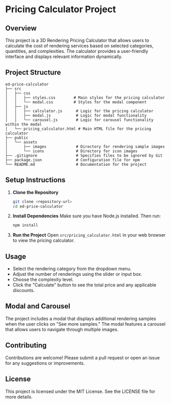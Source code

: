 # Pricing Calculator Project

## Overview
This project is a 3D Rendering Pricing Calculator that allows users to calculate the cost of rendering services based on selected categories, quantities, and complexities. The calculator provides a user-friendly interface and displays relevant information dynamically.

## Project Structure
```
ed-price-calculator
├── src
│   ├── css
│   │   ├── styles.css        # Main styles for the pricing calculator
│   │   └── modal.css         # Styles for the modal component
│   ├── js
│   │   ├── calculator.js      # Logic for the pricing calculator
│   │   ├── modal.js           # Logic for modal functionality
│   │   └── carousel.js        # Logic for carousel functionality within the modal
│   └── pricing_calculator.html # Main HTML file for the pricing calculator
├── public
│   └── assets
│       ├── images             # Directory for rendering sample images
│       └── icons              # Directory for icon images
├── .gitignore                 # Specifies files to be ignored by Git
├── package.json               # Configuration file for npm
└── README.md                  # Documentation for the project
```

## Setup Instructions
1. **Clone the Repository**
   ```bash
   git clone <repository-url>
   cd ed-price-calculator
   ```

2. **Install Dependencies**
   Make sure you have Node.js installed. Then run:
   ```bash
   npm install
   ```

3. **Run the Project**
   Open `src/pricing_calculator.html` in your web browser to view the pricing calculator.

## Usage
- Select the rendering category from the dropdown menu.
- Adjust the number of renderings using the slider or input box.
- Choose the complexity level.
- Click the "Calculate" button to see the total price and any applicable discounts.

## Modal and Carousel
The project includes a modal that displays additional rendering samples when the user clicks on "See more samples." The modal features a carousel that allows users to navigate through multiple images.

## Contributing
Contributions are welcome! Please submit a pull request or open an issue for any suggestions or improvements.

## License
This project is licensed under the MIT License. See the LICENSE file for more details.
